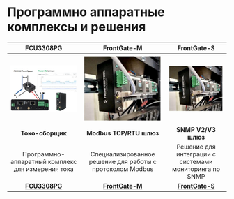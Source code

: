# Программно аппаратные комплексы и решения


| FCU3308PG | FrontGate-M | FrontGate-S |
|:---:|:---:|:---:|
| ![FCU3308PG](FCU3308PG/img/main/main1.jpg) | ![FrontGate-M](frontgate-m/img/main.jpg) | ![FrontGate-S](frontgate-m/img/main.jpg) |
| **Токо-сборщик** | **Modbus TCP/RTU шлюз** | **SNMP V2/V3 шлюз** |
| Программно-аппаратный комплекс для измерения тока | Специализированное решение для работы с протоколом Modbus | Решение для интеграции с системами мониторинга по SNMP |
| [**FCU3308PG**](/docs/special/FCU3308PG/) | [**FrontGate-M**](/docs/special/frontgate-m/) | [**FrontGate-S**](/docs/special/frontgate-s/) |
